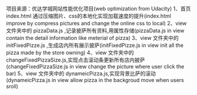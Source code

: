 项目来源：优达学城网站性能优化项目(web optimization from Udacity)
1、首页 index.html 通过压缩图片、css的本地化实现加载速度的提升(index.html improve by compress pictures and change the online css to local)
2、view 文件夹中的 pizzaData.js ,记录披萨所有资料,用属性存储(pizzaData.js in view contain the detail information like meterial of pizza)
3、view 文件夹中的 initFixedPizze.js ,生成店内所有展示披萨(initFixedPizze.js in view init all the pizza made by the store owning)
4、view 文件夹中的 changeFixedPizzaSize.js,实现点击滚动条更新所有店内披萨(changeFixedPizzaSize.js in view change the picture where user click the bar)
5、view 文件夹中的 dynameicPizza.js,实现背景比萨的滚动(dynameicPizza.js in view allow pizza in the backgroud move when users sroll)
